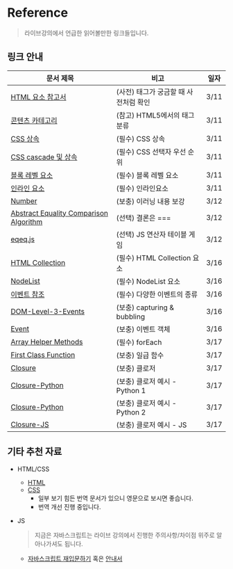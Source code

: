 # Reference

> 라이브강의에서 언급한 읽어볼만한 링크들입니다.



## 링크 안내

| 문서 제목                                                    | 비고                                  | 일자 |
| ------------------------------------------------------------ | ------------------------------------- | ---- |
| [HTML 요소 참고서](https://developer.mozilla.org/ko/docs/Web/HTML/Element) | (사전) 태그가 궁금할 때 사전처럼 확인 | 3/11 |
| [콘텐츠 카테고리](https://developer.mozilla.org/ko/docs/Web/Guide/HTML/Content_categories) | (참고) HTML5에서의 태그 분류          | 3/11 |
| [CSS 상속](https://developer.mozilla.org/ko/docs/Web/CSS/inheritance) | (필수) CSS 상속                       | 3/11 |
| [CSS cascade 및 상속](https://developer.mozilla.org/ko/docs/Learn/CSS/Building_blocks/Cascade_and_inheritance) | (필수) CSS 선택자 우선 순위           | 3/11 |
| [블록 레벨 요소](https://developer.mozilla.org/ko/docs/Web/HTML/Block-level_elements) | (필수) 블록 레벨 요소                 | 3/11 |
| [인라인 요소](https://developer.mozilla.org/ko/docs/Web/HTML/Inline_elements) | (필수) 인라인요소                     | 3/11 |
| [Number](https://developer.mozilla.org/ko/docs/Web/JavaScript/Reference/Global_Objects/Number) | (보충) 이러닝 내용 보강               | 3/12 |
| [Abstract Equality Comparison Algorithm](http://ecma-international.org/ecma-262/5.1/#sec-11.9.3) | (선택) 결론은 ===                     | 3/12 |
| [eqeq.js](https://eqeq.js.org)                               | (선택) JS 연산자 테이블 게임          | 3/12 |
| [HTML Collection](https://developer.mozilla.org/ko/docs/Web/API/HTMLCollection) | (필수) HTML Collection 요소 | 3/16 |  
| [NodeList](https://developer.mozilla.org/ko/docs/Web/API/NodeList) | (필수) NodeList 요소 | 3/16 |  
| [이벤트 참조](https://developer.mozilla.org/ko/docs/Web/Events) | (필수) 다양한 이벤트의 종류 | 3/16 |  
| [DOM-Level-3-Events](https://www.w3.org/TR/DOM-Level-3-Events/) | (보충) capturing & bubbling  | 3/16 |  
| [Event](https://developer.mozilla.org/ko/docs/Web/API/Event) | (보충) 이벤트 객체 | 3/16 |  
| [Array Helper Methods](https://developer.mozilla.org/ko/docs/Web/JavaScript/Reference/Global_Objects/Array/forEach) | (필수) forEach | 3/17 |
| [First Class Function](https://developer.mozilla.org/ko/docs/Glossary/First-class_Function) | (보충) 일급 함수  | 3/17 |
| [Closure](https://developer.mozilla.org/ko/docs/Web/JavaScript/Guide/Closures) | (보충) 클로저 | 3/17 |
| [Closure-Python](https://bit.do/py-closure-ex) | (보충) 클로저 예시 - Python 1 | 3/17 |
| [Closure-Python](https://bit.do/py-closure) | (보충) 클로저 예시 - Python 2 | 3/17 |
| [Closure-JS](http://bit.do/js-closure) | (보충) 클로저 예시 - JS  | 3/17 |



## 기타 추천 자료

* HTML/CSS

  * [HTML](https://developer.mozilla.org/ko/docs/Learn/HTML/Introduction_to_HTML)
  * [CSS](https://developer.mozilla.org/ko/docs/Learn/CSS)
    * 일부 보기 힘든 번역 문서가 있으니 영문으로 보시면 좋습니다.
    * 번역 개선 진행 중입니다.

* JS

  > 지금은 자바스크립트는 라이브 강의에서 진행한 주의사항/차이점 위주로 알아나가셔도 됩니다.

  * [자바스크립트 재입문하기](https://developer.mozilla.org/ko/docs/A_re-introduction_to_JavaScript) 혹은 [안내서](https://developer.mozilla.org/ko/docs/Web/JavaScript/Guide)
